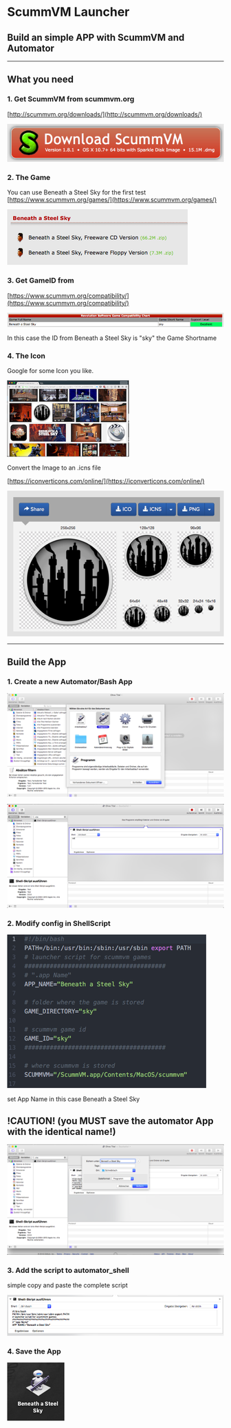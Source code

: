 # ScummVM Launcher
## Build an simple APP with ScummVM and Automator

___

## What you need

### 1. Get ScummVM from scummvm.org
[http://scummvm.org/downloads/](http://scummvm.org/downloads/)

![Download](https://github.com/n3PH1lim/SCUMM_Launcher_OSX/blob/master/images/get_scumm.png "Download")

### 2. The Game

You can use Beneath a Steel Sky for the first test
[https://www.scummvm.org/games/](https://www.scummvm.org/games/)

![Game Download](https://github.com/n3PH1lim/SCUMM_Launcher_OSX/blob/master/images/game_download.png)

### 3. Get GameID from
[https://www.scummvm.org/compatibility/](https://www.scummvm.org/compatibility/)

![GameID](https://github.com/n3PH1lim/SCUMM_Launcher_OSX/blob/master/images/gameid.png)

In this case the ID from Beneath a Steel Sky is "sky" the Game Shortname

### 4. The Icon
Google for some Icon you like.

![icon_search](https://github.com/n3PH1lim/SCUMM_Launcher_OSX/blob/master/images/icon_search.png)

Convert the Image to an .icns file

[https://iconverticons.com/online/](https://iconverticons.com/online/)

![icon_converter](https://github.com/n3PH1lim/SCUMM_Launcher_OSX/blob/master/images/icon_converter.png)

___

## Build the App

### 1. Create a new Automator/Bash App

![automator_program](https://github.com/n3PH1lim/SCUMM_Launcher_OSX/blob/master/images/automator_program.png)


![automator_shell](https://github.com/n3PH1lim/SCUMM_Launcher_OSX/blob/master/images/automator_shell.png)

### 2. Modify config in ShellScript

![shell_config](https://github.com/n3PH1lim/SCUMM_Launcher_OSX/blob/master/images/shell_config.png)

set App Name in this case Beneath a Steel Sky

## !CAUTION! (you MUST save the automator App with the identical name!)

![app_name](https://github.com/n3PH1lim/SCUMM_Launcher_OSX/blob/master/images/app_name.png)

### 3. Add the script to automator_shell

simple copy and paste the complete script

![script_cp](https://github.com/n3PH1lim/SCUMM_Launcher_OSX/blob/master/images/script_cp.png)

### 4. Save the App

![app](https://github.com/n3PH1lim/SCUMM_Launcher_OSX/blob/master/images/app.png)
